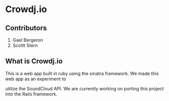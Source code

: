 # Crowdj.io

## Contributors
  1. Gael Bergeron
  2. Scottt Stern

## What is Crowdj.io

This is a web app built in ruby using the sinatra framework.  We made this web app as an experiment to

utilize the SoundCloud API.  We are currently working on porting this project into the Rails framework.
